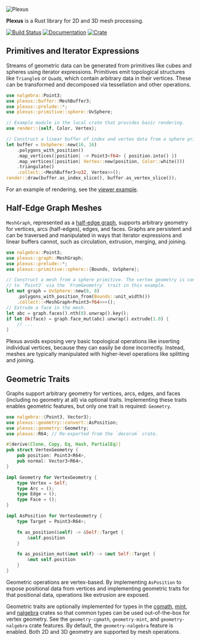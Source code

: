 ![Plexus](https://raw.githubusercontent.com/olson-sean-k/plexus/master/doc/plexus.png)

**Plexus** is a Rust library for 2D and 3D mesh processing.

[![Build Status](https://travis-ci.org/olson-sean-k/plexus.svg?branch=master)](https://travis-ci.org/olson-sean-k/plexus)
[![Documentation](https://docs.rs/plexus/badge.svg)](https://docs.rs/plexus)
[![Crate](https://img.shields.io/crates/v/plexus.svg)](https://crates.io/crates/plexus)

## Primitives and Iterator Expressions

Streams of geometric data can be generated from primitives like cubes and
spheres using iterator expressions. Primitives emit topological structures like
`Triangle`s or `Quad`s, which contain arbitrary data in their vertices. These
can be transformed and decomposed via tessellation and other operations.

```rust
use nalgebra::Point3;
use plexus::buffer::MeshBuffer3;
use plexus::prelude::*;
use plexus::primitive::sphere::UvSphere;

// Example module in the local crate that provides basic rendering.
use render::{self, Color, Vertex};

// Construct a linear buffer of index and vertex data from a sphere primitive.
let buffer = UvSphere::new(16, 16)
    .polygons_with_position()
    .map_vertices(|position| -> Point3<f64> { position.into() })
    .map_vertices(|position| Vertex::new(position, Color::white()))
    .triangulate()
    .collect::<MeshBuffer3<u32, Vertex>>();
render::draw(buffer.as_index_slice(), buffer.as_vertex_slice());
```

For an example of rendering, see the [viewer
example](https://github.com/olson-sean-k/plexus/tree/master/examples/viewer).

## Half-Edge Graph Meshes

`MeshGraph`, represented as a [half-edge
graph](https://en.wikipedia.org/wiki/doubly_connected_edge_list), supports
arbitrary geometry for vertices, arcs (half-edges), edges, and faces. Graphs
are persistent and can be traversed and manipulated in ways that iterator
expressions and linear buffers cannot, such as circulation, extrusion, merging,
and joining.

```rust
use nalgebra::Point3;
use plexus::graph::MeshGraph;
use plexus::prelude::*;
use plexus::primitive::sphere::{Bounds, UvSphere};

// Construct a mesh from a sphere primitive. The vertex geometry is convertible
// to `Point3` via the `FromGeometry` trait in this example.
let mut graph = UvSphere::new(8, 8)
    .polygons_with_position_from(Bounds::unit_width())
    .collect::<MeshGraph<Point3<f64>>>();
// Extrude a face in the mesh.
let abc = graph.faces().nth(0).unwrap().key();
if let Ok(face) = graph.face_mut(abc).unwrap().extrude(1.0) {
    // ...
}
```

Plexus avoids exposing very basic topological operations like inserting
individual vertices, because they can easily be done incorrectly. Instead,
meshes are typically manipulated with higher-level operations like splitting
and joining.

## Geometric Traits

Graphs support arbitrary geometry for vertices, arcs, edges, and faces
(including no geometry at all) via optional traits. Implementing these traits
enables geometric features, but only one trait is required: `Geometry`.

```rust
use nalgebra::{Point3, Vector3};
use plexus::geometry::convert::AsPosition;
use plexus::geometry::Geometry;
use plexus::R64; // Re-exported from the `decorum` crate.

#[derive(Clone, Copy, Eq, Hash, PartialEq)]
pub struct VertexGeometry {
    pub position: Point3<R64>,
    pub normal: Vector3<R64>,
}

impl Geometry for VertexGeometry {
    type Vertex = Self;
    type Arc = ();
    type Edge = ();
    type Face = ();
}

impl AsPosition for VertexGeometry {
    type Target = Point3<R64>;

    fn as_position(&self) -> &Self::Target {
        &self.position
    }

    fn as_position_mut(&mut self) -> &mut Self::Target {
        &mut self.position
    }
}
```

Geometric operations are vertex-based. By implementing `AsPosition` to expose
positional data from vertices and implementing geometric traits for that
positional data, operations like extrusion are exposed.

Geometric traits are optionally implemented for types in the
[cgmath](https://crates.io/crates/cgmath),
[mint](https://crates.io/crates/mint), and
[nalgebra](https://crates.io/crates/nalgebra) crates so that common types can be
used out-of-the-box for vertex geometry. See the `geometry-cgmath`,
`geometry-mint`, and `geometry-nalgebra` crate features. By default, the
`geometry-nalgebra` feature is enabled. Both 2D and 3D geometry are supported
by mesh operations.
